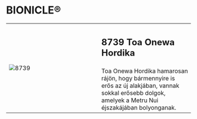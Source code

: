 # BIONICLE®

<table>
<tr>
<td rowspan="2" width="50%"><img alt="8739" src="https://www.lego.com/cdn/cs/catalog/assets/blt916919cf89080c22/1/2005_8739_box_in.png"></td>
<td><h2>8739 Toa Onewa Hordika</h2></td>
</tr>
<tr>
<td>Toa Onewa Hordika hamarosan rájön, hogy bármennyire is erős az új alakjában, vannak sokkal erősebb dolgok, amelyek a Metru Nui éjszakájában bolyonganak.</td>
</tr>
</table>
